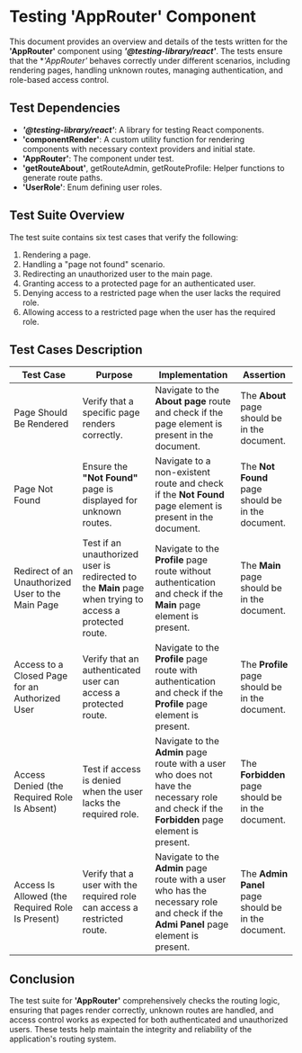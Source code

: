 # Testing 'AppRouter' Component
This document provides an overview and details of the tests written for the **'AppRouter'** component using **_'@testing-library/react'_**. The tests ensure that the **'AppRouter'* behaves correctly under different scenarios, including rendering pages, handling unknown routes, managing authentication, and role-based access control.

## Test Dependencies
- **_'@testing-library/react'_**: A library for testing React components.
- **'componentRender'**: A custom utility function for rendering components with necessary context providers and initial state.
- **'AppRouter'**: The component under test.
- **'getRouteAbout'**, getRouteAdmin, getRouteProfile: Helper functions to generate route paths.
- **'UserRole'**: Enum defining user roles.

## Test Suite Overview
The test suite contains six test cases that verify the following:

1. Rendering a page.
2. Handling a "page not found" scenario.
3. Redirecting an unauthorized user to the main page.
4. Granting access to a protected page for an authenticated user.
5. Denying access to a restricted page when the user lacks the required role.
6. Allowing access to a restricted page when the user has the required role.


## Test Cases Description
| Test Case                                          | Purpose                                                                                                  | Implementation                                                                                                                               | Assertion                                         |
| -------------------------------------------------- |----------------------------------------------------------------------------------------------------------|----------------------------------------------------------------------------------------------------------------------------------------------|---------------------------------------------------|
| Page Should Be Rendered                            | Verify that a specific page renders correctly.                                                           | Navigate to the **About page** route and check if the page element is present in the document.                                               | The **About** page should be in the document.     |
| Page Not Found                                     | Ensure the **"Not Found"** page is displayed for unknown routes.                                         | Navigate to a non-existent route and check if the **Not Found** page element is present in the document.                                     | The **Not Found** page should be in the document. |
| Redirect of an Unauthorized User to the Main Page  | Test if an unauthorized user is redirected to the **Main** page when trying to access a protected route. | Navigate to the **Profile** page route without authentication and check if the **Main** page element is present.                             | The **Main** page should be in the document.      |
| Access to a Closed Page for an Authorized User     | Verify that an authenticated user can access a protected route.                                          | Navigate to the **Profile** page route with authentication and check if the **Profile** page element is present.                             | The **Profile** page should be in the document.   |
| Access Denied (the Required Role Is Absent)        | Test if access is denied when the user lacks the required role.                                          | Navigate to the **Admin** page route with a user who does not have the necessary role and check if the **Forbidden** page element is present. | The **Forbidden** page should be in the document. |
| Access Is Allowed (the Required Role Is Present)   | Verify that a user with the required role can access a restricted route.                                 | Navigate to the **Admin** page route with a user who has the necessary role and check if the **Admi Panel** page element is present.         | The **Admin Panel** page should be in the document. |

## Conclusion
The test suite for **'AppRouter'** comprehensively checks the routing logic, ensuring that pages render correctly, unknown routes are handled, and access control works as expected for both authenticated and unauthorized users. These tests help maintain the integrity and reliability of the application's routing system.
